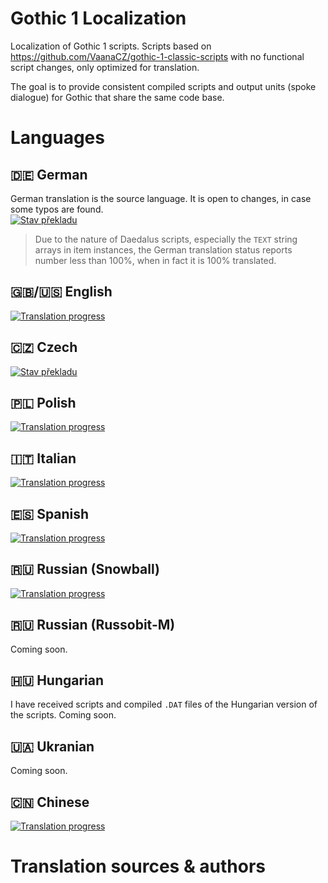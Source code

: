 # Gothic 1 Localization
Localization of Gothic 1 scripts. Scripts based on https://github.com/VaanaCZ/gothic-1-classic-scripts with no functional script changes, only optimized for translation. 

The goal is to provide consistent compiled scripts and output units (spoke dialogue) for Gothic that share the same code base.
# Languages
## :de: German
German translation is the source language. It is open to changes, in case some typos are found.  
[![Stav překladu](http://weblate.cokoliv.eu/widgets/gothic-1/de/svg-badge.svg)](http://weblate.cokoliv.eu/engage/gothic-1/de/)
> Due to the nature of Daedalus scripts, especially the `TEXT` string arrays in item instances, the German translation status reports number less than 100%, when in fact it is 100% translated.
## :uk:/:us: English
[![Translation progress](http://weblate.cokoliv.eu/widgets/gothic-1/en/svg-badge.svg)](http://weblate.cokoliv.eu/engage/gothic-1/en/)
## :czech_republic: Czech
[![Stav překladu](http://weblate.cokoliv.eu/widgets/gothic-1/cs/svg-badge.svg)](http://weblate.cokoliv.eu/engage/gothic-1/cs/)
## :poland: Polish
[![Translation progress](http://weblate.cokoliv.eu/widgets/gothic-1/pl/svg-badge.svg)](http://weblate.cokoliv.eu/engage/gothic-1/pl/)
## :it: Italian
[![Translation progress](http://weblate.cokoliv.eu/widgets/gothic-1/it/svg-badge.svg)](http://weblate.cokoliv.eu/engage/gothic-1/it/)
## :es: Spanish
[![Translation progress](http://weblate.cokoliv.eu/widgets/gothic-1/es/svg-badge.svg)](http://weblate.cokoliv.eu/engage/gothic-1/es/)
## :ru: Russian (Snowball)
[![Translation progress](http://weblate.cokoliv.eu/widgets/gothic-1/ru_snowball/svg-badge.svg)](http://weblate.cokoliv.eu/engage/gothic-1/ru_snowball/)
## :ru: Russian (Russobit-M)
Coming soon.
## :hungary: Hungarian
I have received scripts and compiled `.DAT` files of the Hungarian version of the scripts. Coming soon.
## :ukraine: Ukranian
Coming soon.
## :cn: Chinese
[![Translation progress](http://weblate.cokoliv.eu/widgets/gothic-1/zh_Hans/svg-badge.svg)](http://weblate.cokoliv.eu/engage/gothic-1/zh_Hans/)

# Translation sources & authors
